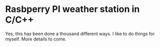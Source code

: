 # Rasbperry PI weather station in C/C++
Yes, this has been done a thousand different ways. I like to do things for myself. More details to come.
